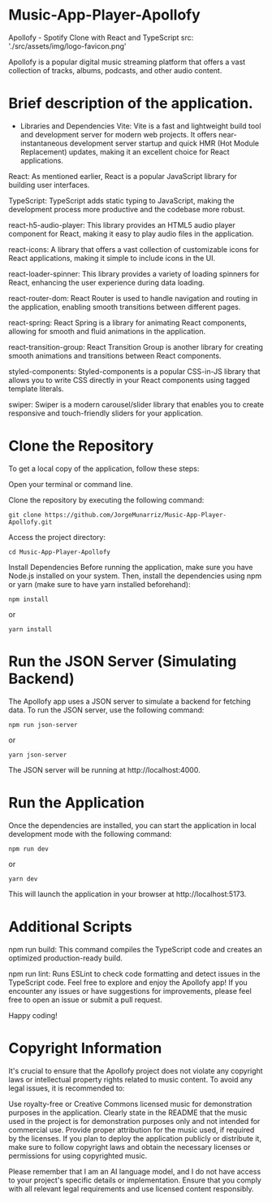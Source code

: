 # Music-App-Player-Apollofy



Apollofy - Spotify Clone with React and TypeScript
src: './src/assets/img/logo-favicon.png' 


Apollofy is a popular digital music streaming platform that offers a vast collection of tracks, albums, podcasts, and other audio content.

# Brief description of the application.

- Libraries and Dependencies
Vite: Vite is a fast and lightweight build tool and development server for modern web projects. It offers near-instantaneous development server startup and quick HMR (Hot Module Replacement) updates, making it an excellent choice for React applications.

React: As mentioned earlier, React is a popular JavaScript library for building user interfaces.

TypeScript: TypeScript adds static typing to JavaScript, making the development process more productive and the codebase more robust.

react-h5-audio-player: This library provides an HTML5 audio player component for React, making it easy to play audio files in the application.

react-icons: A library that offers a vast collection of customizable icons for React applications, making it simple to include icons in the UI.

react-loader-spinner: This library provides a variety of loading spinners for React, enhancing the user experience during data loading.

react-router-dom: React Router is used to handle navigation and routing in the application, enabling smooth transitions between different pages.

react-spring: React Spring is a library for animating React components, allowing for smooth and fluid animations in the application.

react-transition-group: React Transition Group is another library for creating smooth animations and transitions between React components.

styled-components: Styled-components is a popular CSS-in-JS library that allows you to write CSS directly in your React components using tagged template literals.

swiper: Swiper is a modern carousel/slider library that enables you to create responsive and touch-friendly sliders for your application.

# Clone the Repository

To get a local copy of the application, follow these steps:

Open your terminal or command line.

Clone the repository by executing the following command:


`git clone https://github.com/JorgeMunarriz/Music-App-Player-Apollofy.git`


Access the project directory:

`cd Music-App-Player-Apollofy`

Install Dependencies
Before running the application, make sure you have Node.js installed on your system. Then, install the dependencies using npm or yarn (make sure to have yarn installed beforehand):


`npm install` 

or 

`yarn install`

# Run the JSON Server (Simulating Backend)
The Apollofy app uses a JSON server to simulate a backend for fetching data. To run the JSON server, use the following command:


`npm run json-server`

or

`yarn json-server`


The JSON server will be running at http://localhost:4000.

# Run the Application
Once the dependencies are installed, you can start the application in local development mode with the following command:


`npm run dev`

or

`yarn dev`

This will launch the application in your browser at http://localhost:5173.

# Additional Scripts

npm run build: This command compiles the TypeScript code and creates an optimized production-ready build.

npm run lint: Runs ESLint to check code formatting and detect issues in the TypeScript code.
Feel free to explore and enjoy the Apollofy app! If you encounter any issues or have suggestions for improvements, please feel free to open an issue or submit a pull request. 

Happy coding!


# Copyright Information
It's crucial to ensure that the Apollofy project does not violate any copyright laws or intellectual property rights related to music content. To avoid any legal issues, it is recommended to:


Use royalty-free or Creative Commons licensed music for demonstration purposes in the application.
Clearly state in the README that the music used in the project is for demonstration purposes only and not intended for commercial use.
Provide proper attribution for the music used, if required by the licenses.
If you plan to deploy the application publicly or distribute it, make sure to follow copyright laws and obtain the necessary licenses or permissions for using copyrighted music.

Please remember that I am an AI language model, and I do not have access to your project's specific details or implementation. Ensure that you comply with all relevant legal requirements and use licensed content responsibly.



